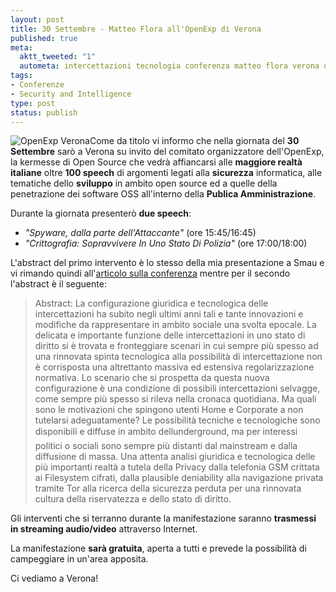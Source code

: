 ```yaml
--- 
layout: post
title: 30 Settembre - Matteo Flora all'OpenExp di Verona
published: true
meta: 
  aktt_tweeted: "1"
  autometa: intercettazioni tecnologia conferenza matteo flora verona openexp crittografia terrorismo underground tor provacy anonimato
tags: 
- Conferenze
- Security and Intelligence
type: post
status: publish
---
```

![OpenExp Verona](http://www.lastknight.com//download/20060923_openexp.png)Come da titolo vi informo che nella giornata del **30 Settembre** sarò a Verona su invito del comitato organizzatore dell'OpenExp, la kermesse di Open Source che vedrà affiancarsi alle **maggiore realtà italiane** oltre **100 speech** di argomenti legati alla **sicurezza** informatica, alle tematiche dello **sviluppo** in ambito open source ed a quelle della penetrazione dei software OSS all'interno della **Publica Amministrazione**.  


Durante la giornata presenterò **due speech**:  


 *  *"Spyware, dalla parte dell'Attaccante"* (ore 15:45/16:45)
 *  *"Crittografia: Sopravvivere In Uno Stato Di Polizia"* (ore  17:00/18:00)  


L'abstract del primo intervento è lo stesso della mia presentazione a Smau e vi rimando quindi all'[articolo sulla conferenza](http://www.lastknight.com/2006/09/18/conferenza-biometria-matteo-flora-smau-2006/) mentre per il secondo l'abstract è il seguente:

<blockquote>
Abstract: La configurazione giuridica e tecnologica delle intercettazioni ha subito negli ultimi anni tali e tante innovazioni e modifiche da rappresentare in ambito sociale una svolta epocale.  
La delicata e importante funzione delle intercettazioni in uno stato di diritto si è trovata e fronteggiare scenari in cui sempre più spesso ad una rinnovata spinta tecnologica alla possibilità di intercettazione non è corrisposta una altrettanto massiva ed estensiva regolarizzazione normativa.  
Lo scenario che si prospetta da questa nuova configurazione è una condizione di possibili intercettazioni selvagge, come sempre più spesso si rileva nella cronaca quotidiana.  
Ma quali sono le motivazioni che spingono utenti Home e Corporate a non tutelarsi adeguatamente? Le possibilità tecniche e tecnologiche sono disponibili e diffuse in ambito dellunderground, ma per interessi politici o sociali sono sempre più distanti dal mainstream e dalla diffusione di massa.  
Una attenta analisi giuridica e tecnologica delle più importanti realtà a tutela della Privacy dalla telefonia GSM crittata ai Filesystem cifrati, dalla plausible deniability alla navigazione privata tramite Tor alla ricerca della sicurezza perduta per una rinnovata cultura della riservatezza e dello stato di diritto.
</blockquote>

Gli interventi che si terranno durante la manifestazione saranno **trasmessi in streaming audio/video** attraverso Internet.

La manifestazione **sarà gratuita**, aperta a tutti e prevede la possibilità di campeggiare in un'area apposita.  

Ci vediamo a Verona! 
